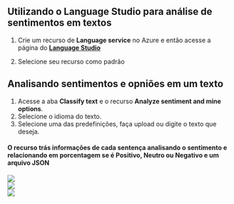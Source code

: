 ## Utilizando o Language Studio para análise de sentimentos em textos

1. Crie um recurso de **Language service** no Azure e então acesse a página do [**Language Studio**](https://language.cognitive.azure.com/home)
   
2. Selecione seu recurso como padrão


## Analisando sentimentos e opniões em um texto
1. Acesse a aba **Classify text** e o recurso **Analyze sentiment and mine options**.
2. Selecione o idioma do texto.
3. Selecione uma das predefinições, faça upload ou digite o texto que deseja.
   
#### O recurso trás informações de cada sentença analisando o sentimento e relacionando em porcentagem se é **Positivo, Neutro ou Negativo** e um arquivo JSON

<img src="https://github.com/gui-coliveira/bootcamp-dio-azure-ai-fundamentals/blob/main/LAB-03%20-%20Análise%20de%20Texto/Source/output1.png" style="width:40vw, height:40vw">
<br>
<img src="https://github.com/gui-coliveira/bootcamp-dio-azure-ai-fundamentals/blob/main/LAB-03%20-%20Análise%20de%20Texto/Source/output2.png" style="width:40vw, height:40vw">
<br>
<img src="https://github.com/gui-coliveira/bootcamp-dio-azure-ai-fundamentals/blob/main/LAB-03%20-%20Análise%20de%20Texto/Source/output3.png" style="width:40vw, height:40vw">
